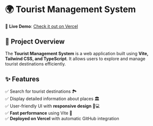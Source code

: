 # 🌍 Tourist Management System

🚀 **Live Demo**: [Check it out on Vercel](https://tourist-management-system-qy7jyvugm-sak-s-projects.vercel.app)

## 📌 Project Overview

The **Tourist Management System** is a web application built using **Vite, Tailwind CSS, and TypeScript**. It allows users to explore and manage tourist destinations efficiently.

## ✨ Features

✅ Search for tourist destinations 🏞️  
✅ Display detailed information about places 🏛️  
✅ User-friendly UI with **responsive design** 📱💻  
✅ **Fast performance** using Vite 🚀  
✅ **Deployed on Vercel** with automatic GitHub integration 
